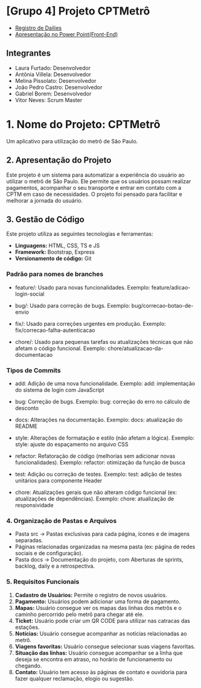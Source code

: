 # [Grupo 4] Projeto CPTMetrô
- [Registro de Dailies](https://docs.google.com/document/d/1D0h7AgVgcb1xzSg7Hnw3ze4euTFOjOXcYOAkQtqAha0/edit?usp=sharing)
- [Apresentação no Power Point(Front-End)](https://docs.google.com/presentation/d/1HmFXLpo6D4nh54Ol-A4I6Ummylo9N-IeL4LoG4LOqRY/edit?usp=sharing)
  
## Integrantes

- Laura Furtado: Desenvolvedor
- Antônia Villela: Desenvolvedor
- Melina Pissolato: Desenvolvedor
- João Pedro Castro: Desenvolvedor
- Gabriel Borem: Desenvolvedor
- Vitor Neves: Scrum Master

# 1. Nome do Projeto: CPTMetrô

Um aplicativo para utilização do metrô de São Paulo.

## 2. Apresentação do Projeto
Este projeto é um sistema para automatizar a experiência do usuário ao utilizar o metrô de São Paulo. Ele permite que os usuários possam realizar pagamentos, acompanhar o seu transporte e entrar em contato com a CPTM em caso de necessidades. O projeto foi pensado para facilitar e melhorar a jornada do usuário.

## 3. Gestão de Código

Este projeto utiliza as seguintes tecnologias e ferramentas:

- **Linguagens:** HTML, CSS, TS e JS
- **Framework:** Bootstrap, Express
- **Versionamento de código:** Git

### Padrão para nomes de branches

- feature/: Usado para novas funcionalidades.
Exemplo: feature/adicao-login-social

- bug/: Usado para correção de bugs.
Exemplo: bug/correcao-botao-de-envio

- fix/: Usado para correções urgentes em produção.
Exemplo: fix/correcao-falha-autenticacao

- chore/: Usado para pequenas tarefas ou atualizações técnicas que não afetam o código funcional.
Exemplo: chore/atualizacao-da-documentacao

### Tipos de Commits

- add: Adição de uma nova funcionalidade.
Exemplo: add: implementação do sistema de login com JavaScript

- bug: Correção de bugs.
Exemplo: bug: correção do erro no cálculo de desconto

- docs: Alterações na documentação.
Exemplo: docs: atualização do README

- style: Alterações de formatação e estilo (não afetam a lógica).
Exemplo: style: ajuste do espaçamento no arquivo CSS

- refactor: Refatoração de código (melhorias sem adicionar novas funcionalidades).
Exemplo: refactor: otimização da função de busca

- test: Adição ou correção de testes.
Exemplo: test: adição de testes unitários para componente Header

- chore: Atualizações gerais que não alteram código funcional (ex: atualizações de dependências).
Exemplo: chore: atualização de responsividade

### 4. Organização de Pastas e Arquivos
- Pasta src -> Pastas exclusivas para cada página, ícones e de imagens separadas.
- Páginas relacionadas organizadas na mesma pasta (ex: página de redes sociais e de configuração).
- Pasta docs -> Documentação do projeto, com Aberturas de sprints, backlog, daily e a retrospectiva.

### 5. Requisitos Funcionais

1. **Cadastro de Usuários:** Permite o registro de novos usuários.
2. **Pagamento:** Usuários podem adicionar uma forma de pagamento.
3. **Mapas:** Usuário consegue ver os mapas das linhas dos metrôs e o caminho percorrido pelo metrô para chegar até ele.
4. **Ticket:** Usuário pode criar um QR CODE para utilizar nas catracas das estações.
5. **Notícias:** Usuário consegue acompanhar as notícias relacionadas ao metrô.
6. **Viagens favoritas:** Usuário consegue selecionar suas viagens favoritas.
7. **Situação das linhas:** Usuário consegue acompanhar se a linha que deseja se encontra em atraso, no horário de funcionamento ou chegando.
8. **Contato:** Usuário tem acesso às páginas de contato e ouvidoria para fazer qualquer reclamação, elogio ou sugestão.



